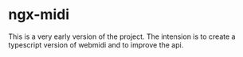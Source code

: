 # ngx-midi

This is a very early version of the project.
The intension is to create a typescript version of webmidi and to improve the api.
